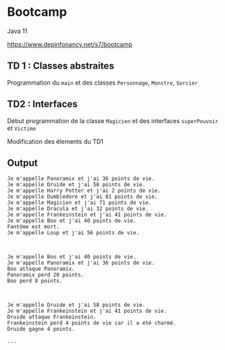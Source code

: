# Bootcamp
Java 11

<https://www.depinfonancy.net/s7/bootcamp>

TD 1 : Classes abstraites
-------------------------
Programmation du `main` et des classes `Personnage`, `Monstre`, `Sorcier`

TD2 : Interfaces
----------------
Début programmation de la classe `Magicien` et des interfaces `superPouvoir` et `Victime`

Modification des élements du TD1

Output
------
```
Je m'appelle Panoramix et j'ai 36 points de vie.
Je m'appelle Druide et j'ai 58 points de vie.
Je m'appelle Harry Potter et j'ai 2 points de vie.
Je m'appelle Dumbledore et j'ai 81 points de vie.
Je m'appelle Magicien et j'ai 71 points de vie.
Je m'appelle Dracula et j'ai 32 points de vie.
Je m'appelle Frankeinstein et j'ai 41 points de vie.
Je m'appelle Boo et j'ai 40 points de vie.
Fantôme est mort.
Je m'appelle Loup et j'ai 56 points de vie.



Je m'appelle Boo et j'ai 40 points de vie.
Je m'appelle Panoramix et j'ai 36 points de vie.
Boo attaque Panoramix.
Panoramix perd 20 points.
Boo perd 8 points.



Je m'appelle Druide et j'ai 58 points de vie.
Je m'appelle Frankeinstein et j'ai 41 points de vie.
Druide attaque Frankeinstein.
Frankeinstein perd 4 points de vie car il a été charmé.
Druide gagne 4 points.

...
```
